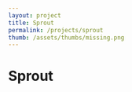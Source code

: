 ```yaml
---
layout: project
title: Sprout
permalink: /projects/sprout
thumb: /assets/thumbs/missing.png
---
```

# Sprout